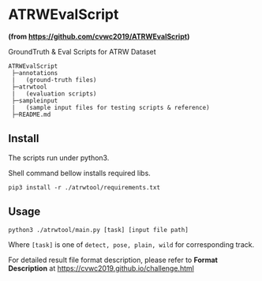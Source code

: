 # ATRWEvalScript

**(from https://github.com/cvwc2019/ATRWEvalScript)**

 GroundTruth & Eval Scripts for ATRW Dataset

```
ATRWEvalScript
 ├─annotations
 |   (ground-truth files)
 ├─atrwtool
 |   (evaluation scripts)
 ├─sampleinput
 |   (sample input files for testing scripts & reference)
 ├─README.md
```

## Install

The scripts run under python3. 

Shell command bellow installs required libs.

`pip3 install -r ./atrwtool/requirements.txt`

## Usage

`python3 ./atrwtool/main.py [task] [input file path]`

Where `[task]` is one of `detect, pose, plain, wild` for corresponding track.

For detailed result file format description, please refer to **Format Description** at https://cvwc2019.github.io/challenge.html



